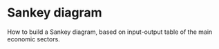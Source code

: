 # Sankey diagram
How to build a Sankey diagram, based on input-output table of the main economic sectors.
